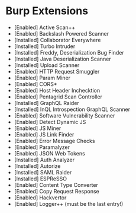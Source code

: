 # Burp Extensions

- [Enabled] Active Scan++
- [Enabled] Backslash Powered Scanner
- [Installed] Collaborator Everywhere
- [Installed] Turbo Intruder
- [Installed] Freddy, Deserialization Bug Finder
- [Installed] Java Deserialization Scanner
- [Installed] Upload Scanner
- [Enabled] HTTP Request Smuggler
- [Enabled] Param Miner
- [Enabled] CORS*
- [Enabled] Host Header Inchecktion
- [Enabled] Pentagrid Scan Controller
- [Installed] GraphQL Raider
- [Installed] InQL Introspection GraphQL Scanner
- [Enabled] Software Vulnerability Scanner
- [Enabled] Detect Dynamic JS
- [Enabled] JS Miner
- [Enabled] JS Link Finder
- [Enabled] Error Message Checks
- [Enabled] Paramalyzer
- [Enabled] JSON Web Tokens
- [Installed] Auth Analyzer
- [Installed] Autorize
- [Installed] SAML Raider
- [Installed] ESPReSSO
- [Enabled] Content Type Converter
- [Enabled] Copy Request Response
- [Enabled] Hackvertor
- [Enabled] Logger++ (must be the last entry!)
